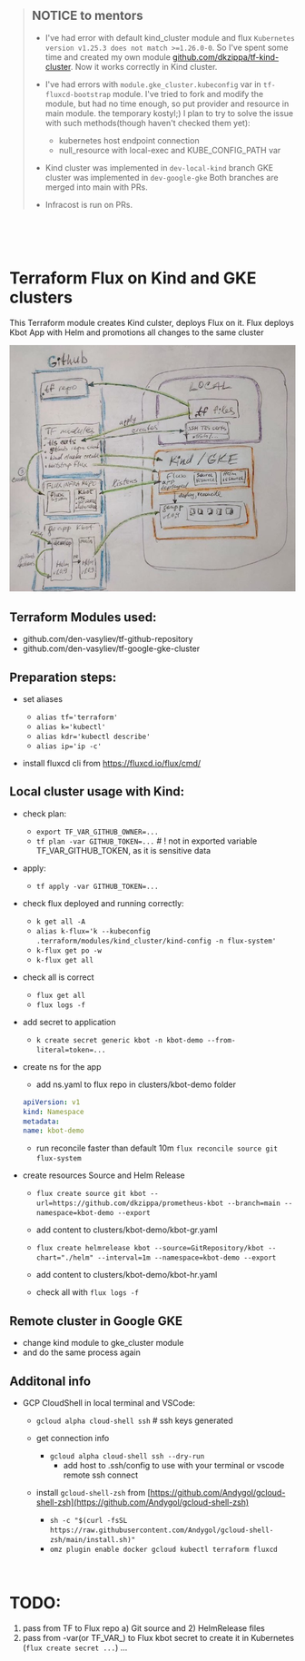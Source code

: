 > ## NOTICE to mentors
> - I've had error with default kind_cluster module and flux `Kubernetes version v1.25.3 does not match >=1.26.0-0`.
> So I've spent some time and created my own module
> [github.com/dkzippa/tf-kind-cluster](https://github.com/dkzippa/tf-kind-cluster). 
> Now it works correctly in Kind cluster.
> 
> - I've had errors with `module.gke_cluster.kubeconfig` var in `tf-fluxcd-bootstrap` module. 
> I've tried to fork and modify the module, but had no time enough, so put provider and resource in main module. the temporary kostyl;) 
> I plan to try to solve the issue with such methods(though haven't checked them yet):
> 	- kubernetes host endpoint connection
> 	- null_resource with local-exec and KUBE_CONFIG_PATH var
> 
> - Kind cluster was implemented in `dev-local-kind` branch
> GKE cluster was implemented in `dev-google-gke`
> Both branches are merged into main with PRs.
> 
> - Infracost is run on PRs.

<br/>
<br/>
<br/>

# Terraform Flux on Kind and GKE clusters

This Terraform module creates Kind culster, deploys Flux on it. 
Flux deploys Kbot App with Helm and promotions all changes to the same cluster

![Image](assets/drawing_scheme.jpg)

## Terraform Modules used:
- github.com/den-vasyliev/tf-github-repository
- github.com/den-vasyliev/tf-google-gke-cluster



## Preparation steps:
- set aliases
	- `alias tf='terraform'`
	- `alias k='kubectl'`
	- `alias kdr='kubectl describe'`
	- `alias ip='ip -c'`

- install fluxcd cli from https://fluxcd.io/flux/cmd/


## Local cluster usage with Kind:

- check plan:
    - `export TF_VAR_GITHUB_OWNER=...`
    - `tf plan -var GITHUB_TOKEN=...` # ! not in exported variable TF_VAR_GITHUB_TOKEN, as it is sensitive data
- apply:
    - `tf apply -var GITHUB_TOKEN=...` 

- check flux deployed and running correctly:    
    - `k get all -A`
    - `alias k-flux='k --kubeconfig .terraform/modules/kind_cluster/kind-config -n flux-system'`
    - `k-flux get po -w`
    - `k-flux get all`

- check all is correct 
    - `flux get all`
    - `flux logs -f`

- add secret to application
    - `k create secret generic kbot -n kbot-demo --from-literal=token=...`

- create ns for the app
    - add ns.yaml to flux repo in clusters/kbot-demo folder
    ```yaml
    apiVersion: v1
    kind: Namespace
    metadata:
    name: kbot-demo
    ```
    - run reconcile faster than default 10m `flux reconcile source git flux-system`

- create resources Source and Helm Release
    - `flux create source git kbot --url=https://github.com/dkzippa/prometheus-kbot --branch=main --namespace=kbot-demo --export`
    - add content to clusters/kbot-demo/kbot-gr.yaml

    - `flux create helmrelease kbot --source=GitRepository/kbot --chart="./helm" --interval=1m --namespace=kbot-demo --export`
    - add content to clusters/kbot-demo/kbot-hr.yaml

    - check all with `flux logs -f`

## Remote cluster in Google GKE 
- change kind module to gke_cluster module
- and do the same process again


## Additonal info

- GCP CloudShell in local terminal and VSCode:

	- `gcloud alpha cloud-shell ssh` # ssh keys generated
		
	- get connection info
		- `gcloud alpha cloud-shell ssh --dry-run`
			- add host to .ssh/config to use with your terminal or vscode remote ssh connect


	- install `gcloud-shell-zsh` from [https://github.com/Andygol/gcloud-shell-zsh](https://github.com/Andygol/gcloud-shell-zsh)
		- `sh -c "$(curl -fsSL https://raw.githubusercontent.com/Andygol/gcloud-shell-zsh/main/install.sh)"`
		- `omz plugin enable docker gcloud kubectl terraform fluxcd`

 


# TODO:
1) pass from TF to Flux repo a) Git source and 2) HelmRelease files
2) pass from -var(or TF_VAR_) to Flux kbot secret to create it in Kubernetes (`flux create secret ...`)
...
